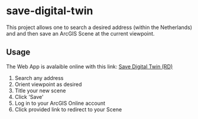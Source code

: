 # save-digital-twin
This project allows one to search a desired address (within the Netherlands) and and then save an ArcGIS Scene at the current viewpoint.

## Usage
The Web App is avalaible online with this link: [Save Digital Twin (RD)](https://louisdec123.github.io/save-digital-twin/ "Save Digital Twin (RD)")
1. Search any address
2. Orient viewpoint as desired
3. Title your new scene
4. Click 'Save'
5. Log in to your ArcGIS Online account
6. Click provided link to redirect to your Scene
